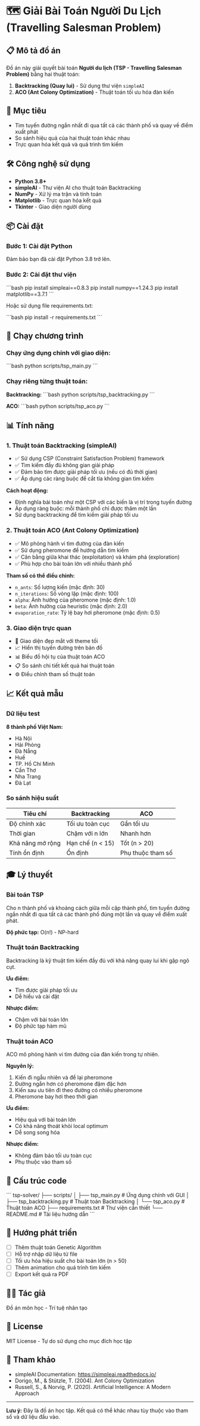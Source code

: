 # 🗺️ Giải Bài Toán Người Du Lịch (Travelling Salesman Problem)

## 📋 Mô tả đồ án

Đồ án này giải quyết bài toán **Người du lịch (TSP - Travelling Salesman Problem)** bằng hai thuật toán:

1. **Backtracking (Quay lui)** - Sử dụng thư viện `simpleAI`
2. **ACO (Ant Colony Optimization)** - Thuật toán tối ưu hóa đàn kiến

## 🎯 Mục tiêu

- Tìm tuyến đường ngắn nhất đi qua tất cả các thành phố và quay về điểm xuất phát
- So sánh hiệu quả của hai thuật toán khác nhau
- Trực quan hóa kết quả và quá trình tìm kiếm

## 🛠️ Công nghệ sử dụng

- **Python 3.8+**
- **simpleAI** - Thư viện AI cho thuật toán Backtracking
- **NumPy** - Xử lý ma trận và tính toán
- **Matplotlib** - Trực quan hóa kết quả
- **Tkinter** - Giao diện người dùng

## 📦 Cài đặt

### Bước 1: Cài đặt Python

Đảm bảo bạn đã cài đặt Python 3.8 trở lên.

### Bước 2: Cài đặt thư viện

\`\`\`bash
pip install simpleai==0.8.3
pip install numpy==1.24.3
pip install matplotlib==3.7.1
\`\`\`

Hoặc sử dụng file requirements.txt:

\`\`\`bash
pip install -r requirements.txt
\`\`\`

## 🚀 Chạy chương trình

### Chạy ứng dụng chính với giao diện:

\`\`\`bash
python scripts/tsp_main.py
\`\`\`

### Chạy riêng từng thuật toán:

**Backtracking:**
\`\`\`bash
python scripts/tsp_backtracking.py
\`\`\`

**ACO:**
\`\`\`bash
python scripts/tsp_aco.py
\`\`\`

## 📊 Tính năng

### 1. Thuật toán Backtracking (simpleAI)

- ✅ Sử dụng CSP (Constraint Satisfaction Problem) framework
- ✅ Tìm kiếm đầy đủ không gian giải pháp
- ✅ Đảm bảo tìm được giải pháp tối ưu (nếu có đủ thời gian)
- ✅ Áp dụng các ràng buộc để cắt tỉa không gian tìm kiếm

**Cách hoạt động:**
- Định nghĩa bài toán như một CSP với các biến là vị trí trong tuyến đường
- Áp dụng ràng buộc: mỗi thành phố chỉ được thăm một lần
- Sử dụng backtracking để tìm kiếm giải pháp tối ưu

### 2. Thuật toán ACO (Ant Colony Optimization)

- ✅ Mô phỏng hành vi tìm đường của đàn kiến
- ✅ Sử dụng pheromone để hướng dẫn tìm kiếm
- ✅ Cân bằng giữa khai thác (exploitation) và khám phá (exploration)
- ✅ Phù hợp cho bài toán lớn với nhiều thành phố

**Tham số có thể điều chỉnh:**
- `n_ants`: Số lượng kiến (mặc định: 30)
- `n_iterations`: Số vòng lặp (mặc định: 100)
- `alpha`: Ảnh hưởng của pheromone (mặc định: 1.0)
- `beta`: Ảnh hưởng của heuristic (mặc định: 2.0)
- `evaporation_rate`: Tỷ lệ bay hơi pheromone (mặc định: 0.5)

### 3. Giao diện trực quan

- 🎨 Giao diện đẹp mắt với theme tối
- 📈 Hiển thị tuyến đường trên bản đồ
- 📊 Biểu đồ hội tụ của thuật toán ACO
- 📋 So sánh chi tiết kết quả hai thuật toán
- ⚙️ Điều chỉnh tham số thuật toán

## 📈 Kết quả mẫu

### Dữ liệu test

**8 thành phố Việt Nam:**
- Hà Nội
- Hải Phòng
- Đà Nẵng
- Huế
- TP. Hồ Chí Minh
- Cần Thơ
- Nha Trang
- Đà Lạt

### So sánh hiệu suất

| Tiêu chí | Backtracking | ACO |
|----------|--------------|-----|
| Độ chính xác | Tối ưu toàn cục | Gần tối ưu |
| Thời gian | Chậm với n lớn | Nhanh hơn |
| Khả năng mở rộng | Hạn chế (n < 15) | Tốt (n > 20) |
| Tính ổn định | Ổn định | Phụ thuộc tham số |

## 🎓 Lý thuyết

### Bài toán TSP

Cho n thành phố và khoảng cách giữa mỗi cặp thành phố, tìm tuyến đường ngắn nhất đi qua tất cả các thành phố đúng một lần và quay về điểm xuất phát.

**Độ phức tạp:** O(n!) - NP-hard

### Thuật toán Backtracking

Backtracking là kỹ thuật tìm kiếm đầy đủ với khả năng quay lui khi gặp ngõ cụt.

**Ưu điểm:**
- Tìm được giải pháp tối ưu
- Dễ hiểu và cài đặt

**Nhược điểm:**
- Chậm với bài toán lớn
- Độ phức tạp hàm mũ

### Thuật toán ACO

ACO mô phỏng hành vi tìm đường của đàn kiến trong tự nhiên.

**Nguyên lý:**
1. Kiến đi ngẫu nhiên và để lại pheromone
2. Đường ngắn hơn có pheromone đậm đặc hơn
3. Kiến sau ưu tiên đi theo đường có nhiều pheromone
4. Pheromone bay hơi theo thời gian

**Ưu điểm:**
- Hiệu quả với bài toán lớn
- Có khả năng thoát khỏi local optimum
- Dễ song song hóa

**Nhược điểm:**
- Không đảm bảo tối ưu toàn cục
- Phụ thuộc vào tham số

## 📝 Cấu trúc code

\`\`\`
tsp-solver/
├── scripts/
│   ├── tsp_main.py              # Ứng dụng chính với GUI
│   ├── tsp_backtracking.py      # Thuật toán Backtracking
│   └── tsp_aco.py               # Thuật toán ACO
├── requirements.txt             # Thư viện cần thiết
└── README.md                    # Tài liệu hướng dẫn
\`\`\`

## 🔬 Hướng phát triển

- [ ] Thêm thuật toán Genetic Algorithm
- [ ] Hỗ trợ nhập dữ liệu từ file
- [ ] Tối ưu hóa hiệu suất cho bài toán lớn (n > 50)
- [ ] Thêm animation cho quá trình tìm kiếm
- [ ] Export kết quả ra PDF

## 👨‍💻 Tác giả

Đồ án môn học - Trí tuệ nhân tạo

## 📄 License

MIT License - Tự do sử dụng cho mục đích học tập

## 🙏 Tham khảo

- simpleAI Documentation: https://simpleai.readthedocs.io/
- Dorigo, M., & Stützle, T. (2004). Ant Colony Optimization
- Russell, S., & Norvig, P. (2020). Artificial Intelligence: A Modern Approach

---

**Lưu ý:** Đây là đồ án học tập. Kết quả có thể khác nhau tùy thuộc vào tham số và dữ liệu đầu vào.
